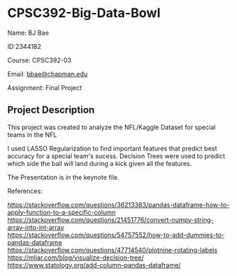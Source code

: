 # CPSC392-Big-Data-Bowl

Name: BJ Bae

ID:2344182

Course: CPSC392-03

Email: bbae@chapman.edu

Assignment: Final Project

## Project Description

This project was created to analyze the NFL/Kaggle Dataset for special teams in the NFL

I used LASSO Regularization to find important features that predict best accuracy for a special team's sucess.
Decision Trees were used to predict which side the ball will land during a kick given all the features.

The Presentation is in the keynote file.

References:

https://stackoverflow.com/questions/36213383/pandas-dataframe-how-to-apply-function-to-a-specific-column </br>
https://stackoverflow.com/questions/21451776/convert-numpy-string-array-into-int-array </br>
https://stackoverflow.com/questions/54757552/how-to-add-dummies-to-pandas-dataframe </br>
https://stackoverflow.com/questions/47714540/plotnine-rotating-labels</br>
https://mljar.com/blog/visualize-decision-tree/</br>
https://www.statology.org/add-column-pandas-dataframe/</br>
